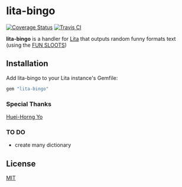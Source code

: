 # lita-bingo

[![Coverage Status](https://img.shields.io/coveralls/SammyLin/lita-bingo.svg)](https://coveralls.io/r/SammyLin/lita-bingo?branch=master)
[![Travis CI](https://travis-ci.org/SammyLin/lita-bingo.svg)](https://travis-ci.org/SammyLin/lita-bingo)

**lita-bingo** is a handler for [Lita](https://github.com/jimmycuadra/lita)
that outputs  random funny formats text (using the
[FUN SLOOTS](http://slot.miario.com/))

## Installation

Add lita-bingo to your Lita instance's Gemfile:

``` ruby
gem "lita-bingo"
```
### Special Thanks

[Huei-Horng Yo](https://github.com/hiroshiyui)

### TO DO

* create many dictionary

## License

[MIT](http://opensource.org/licenses/MIT)
